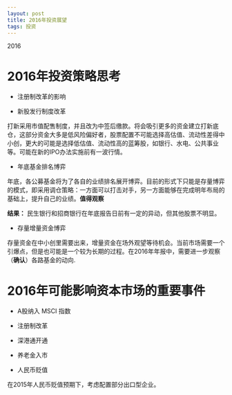 ```yaml
---
layout: post
title: 2016年投资展望
tags: 投资
---
```


2016

# 2016年投资策略思考

- 注册制改革的影响

- 新股发行制度改革

打新采用市值配售制度，并且改为中签后缴款。将会吸引更多的资金建立打新底仓，这部分资金大多是低风险偏好者，股票配置不可能选择高估值、流动性差得中小创，更大的可能是选择低估值、流动性高的蓝筹股，如银行、水电、公共事业等。可能在新的IPO办法实施前有一波行情。

- 年底基金排名博弈

年底，各公募基金将为了各自的业绩排名展开博弈。目前的形式下只能是存量博弈的模式，即采用调仓策略：一方面可以打击对手，另一方面能够在完成明年布局的基础上，提升自己的业绩。**值得观察**

**结果：** 民生银行和招商银行在年底报告日前有一定的异动，但其他股票不明显。

- 存量增量资金博弈

存量资金在中小创里需要出来，增量资金在场外观望等待机会。当前市场需要一个引爆点，但是也可能是一个较为长期的过程。在2016年年报中，需要进一步观察（**确认**）各路基金的动向.

# 2016年可能影响资本市场的重要事件

- A股纳入 MSCI 指数

- 注册制改革

- 深港通开通

- 养老金入市

- 人民币贬值

在2015年人民币贬值预期下，考虑配置部分出口型企业。
